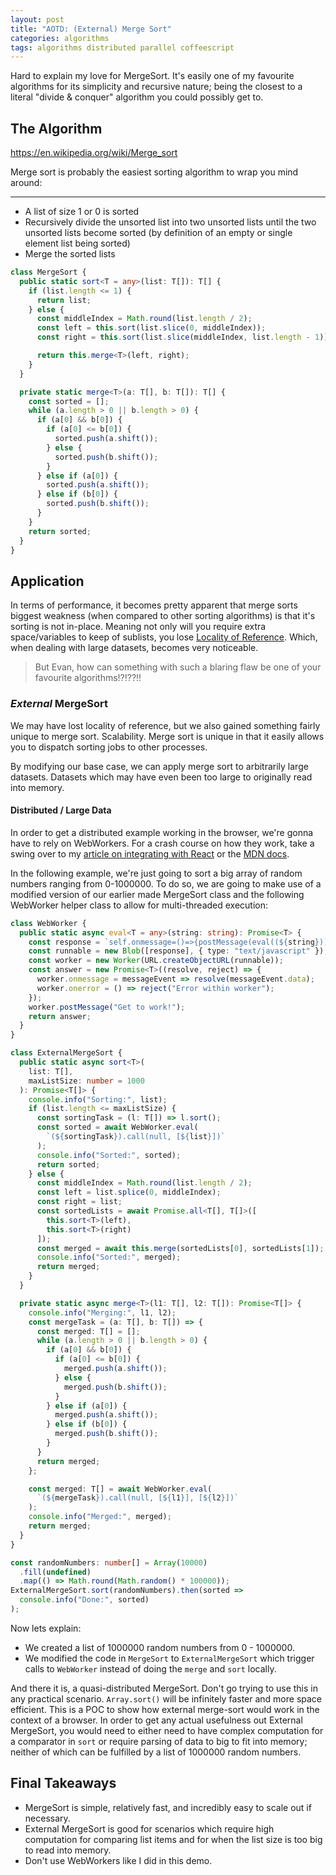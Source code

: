 ```yaml
---
layout: post
title: "AOTD: (External) Merge Sort"
categories: algorithms
tags: algorithms distributed parallel coffeescript
---
```


Hard to explain my love for MergeSort. It's easily one of my favourite
algorithms for its simplicity and recursive nature; being the closest to a
literal "divide & conquer" algorithm you could possibly get to.

## The Algorithm

<https://en.wikipedia.org/wiki/Merge_sort>

Merge sort is probably the easiest sorting algorithm to wrap you mind around:

---

- A list of size 1 or 0 is sorted
- Recursively divide the unsorted list into two unsorted lists until the two
  unsorted lists become sorted (by definition of an empty or single element list
  being sorted)
- Merge the sorted lists

```typescript
class MergeSort {
  public static sort<T = any>(list: T[]): T[] {
    if (list.length <= 1) {
      return list;
    } else {
      const middleIndex = Math.round(list.length / 2);
      const left = this.sort(list.slice(0, middleIndex));
      const right = this.sort(list.slice(middleIndex, list.length - 1));

      return this.merge<T>(left, right);
    }
  }

  private static merge<T>(a: T[], b: T[]): T[] {
    const sorted = [];
    while (a.length > 0 || b.length > 0) {
      if (a[0] && b[0]) {
        if (a[0] <= b[0]) {
          sorted.push(a.shift());
        } else {
          sorted.push(b.shift());
        }
      } else if (a[0]) {
        sorted.push(a.shift());
      } else if (b[0]) {
        sorted.push(b.shift());
      }
    }
    return sorted;
  }
}
```

## Application

In terms of performance, it becomes pretty apparent that merge sorts biggest
weakness (when compared to other sorting algorithms) is that it's sorting is not
in-place. Meaning not only will you require extra space/variables to keep of
sublists, you lose
[Locality of Reference](https://en.wikipedia.org/wiki/Locality_of_reference).
Which, when dealing with large datasets, becomes very noticeable.

> But Evan, how can something with such a blaring flaw be one of your favourite
> algorithms!?!??!!

### _External_ MergeSort

We may have lost locality of reference, but we also gained something fairly
unique to merge sort. Scalability. Merge sort is unique in that it easily allows
you to dispatch sorting jobs to other processes.

By modifying our base case, we can apply merge sort to arbitrarily large
datasets. Datasets which may have even been too large to originally read into
memory.

#### Distributed / Large Data

In order to get a distributed example working in the browser, we're gonna have
to rely on WebWorkers. For a crash course on how they work, take a swing over to
my [article on integrating with React](react-web-worker) or the
[MDN docs](https://developer.mozilla.org/en-US/docs/Web/API/Web_Workers_API).

In the following example, we're just going to sort a big array of random numbers
ranging from 0-1000000. To do so, we are going to make use of a modified version
of our earlier made MergeSort class and the following WebWorker helper class to
allow for multi-threaded execution:

```typescript
class WebWorker {
  public static async eval<T = any>(string: string): Promise<T> {
    const response = `self.onmessage=()=>{postMessage(eval((${string})))}`;
    const runnable = new Blob([response], { type: "text/javascript" });
    const worker = new Worker(URL.createObjectURL(runnable));
    const answer = new Promise<T>((resolve, reject) => {
      worker.onmessage = messageEvent => resolve(messageEvent.data);
      worker.onerror = () => reject("Error within worker");
    });
    worker.postMessage("Get to work!");
    return answer;
  }
}

class ExternalMergeSort {
  public static async sort<T>(
    list: T[],
    maxListSize: number = 1000
  ): Promise<T[]> {
    console.info("Sorting:", list);
    if (list.length <= maxListSize) {
      const sortingTask = (l: T[]) => l.sort();
      const sorted = await WebWorker.eval(
        `(${sortingTask}).call(null, [${list}])`
      );
      console.info("Sorted:", sorted);
      return sorted;
    } else {
      const middleIndex = Math.round(list.length / 2);
      const left = list.splice(0, middleIndex);
      const right = list;
      const sortedLists = await Promise.all<T[], T[]>([
        this.sort<T>(left),
        this.sort<T>(right)
      ]);
      const merged = await this.merge(sortedLists[0], sortedLists[1]);
      console.info("Sorted:", merged);
      return merged;
    }
  }

  private static async merge<T>(l1: T[], l2: T[]): Promise<T[]> {
    console.info("Merging:", l1, l2);
    const mergeTask = (a: T[], b: T[]) => {
      const merged: T[] = [];
      while (a.length > 0 || b.length > 0) {
        if (a[0] && b[0]) {
          if (a[0] <= b[0]) {
            merged.push(a.shift());
          } else {
            merged.push(b.shift());
          }
        } else if (a[0]) {
          merged.push(a.shift());
        } else if (b[0]) {
          merged.push(b.shift());
        }
      }
      return merged;
    };

    const merged: T[] = await WebWorker.eval(
      `(${mergeTask}).call(null, [${l1}], [${l2}])`
    );
    console.info("Merged:", merged);
    return merged;
  }
}

const randomNumbers: number[] = Array(10000)
  .fill(undefined)
  .map(() => Math.round(Math.random() * 100000));
ExternalMergeSort.sort(randomNumbers).then(sorted =>
  console.info("Done:", sorted)
);
```

Now lets explain:

- We created a list of 1000000 random numbers from 0 - 1000000.
- We modified the code in `MergeSort` to `ExternalMergeSort` which trigger calls
  to `WebWorker` instead of doing the `merge` and `sort` locally.

And there it is, a quasi-distributed MergeSort. Don't go trying to use this in
any practical scenario. `Array.sort()` will be infinitely faster and more space
efficient. This is a POC to show how external merge-sort would work in the
context of a browser. In order to get any actual usefulness out External
MergeSort, you would need to either need to have complex computation for a
comparator in `sort` or require parsing of data to big to fit into memory;
neither of which can be fulfilled by a list of 1000000 random numbers.

## Final Takeaways

- MergeSort is simple, relatively fast, and incredibly easy to scale out if
  necessary.
- External MergeSort is good for scenarios which require high computation for
  comparing list items and for when the list size is too big to read into
  memory.
- Don't use WebWorkers like I did in this demo.
